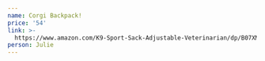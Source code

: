 ```yaml
---
name: Corgi Backpack!
price: '54'
link: >-
  https://www.amazon.com/K9-Sport-Sack-Adjustable-Veterinarian/dp/B07XM9M78V/ref=sr_1_5?crid=1F4D41CB0SHKL&keywords=k9%2Bsport%2Bsack&qid=1574179815&sprefix=k9%2Bs%2Caps%2C149&sr=8-5&th=1
person: Julie
---
```


